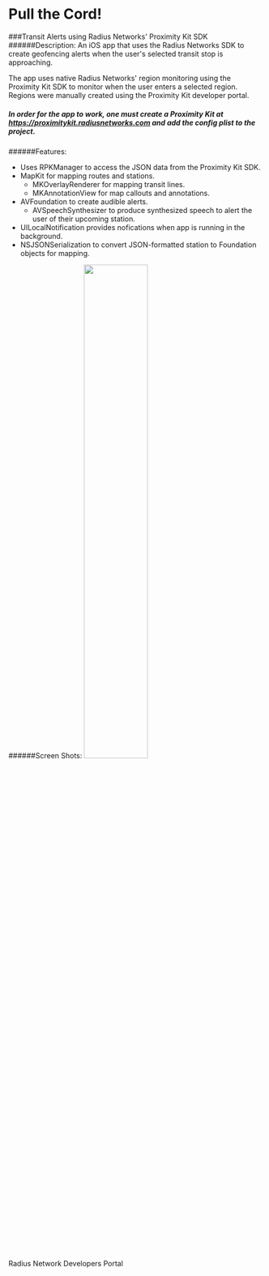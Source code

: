 # Pull the Cord! 
###Transit Alerts using Radius Networks' Proximity Kit SDK
######Description:
An iOS app that uses the Radius Networks SDK to create geofencing alerts when the user's selected transit stop is approaching.

The app uses native Radius Networks' region monitoring using the Proximity Kit SDK to monitor when the user enters a selected region.  Regions were manually created using the Proximity Kit developer portal. 

##### In order for the app to work, one must create a Proximity Kit at https://proximitykit.radiusnetworks.com and add the config plist to the project.

######Features: 

- Uses RPKManager to access the JSON data from the Proximity Kit SDK.
- MapKit for mapping routes and stations.
    - MKOverlayRenderer for mapping transit lines.
    - MKAnnotationView for map callouts and annotations.
- AVFoundation to create audible alerts.
    - AVSpeechSynthesizer to produce synthesized speech to alert the user of their upcoming station.
- UILocalNotification provides nofications when app is running in the background.
- NSJSONSerialization to convert JSON-formatted station to Foundation objects for mapping.

######Screen Shots:
<img src="http://charlesgrier.com/wp-content/uploads/2015/03/RadiusNetworks_CreatingGeofence.png" height="50%" width="50%">

Radius Network Developers Portal
